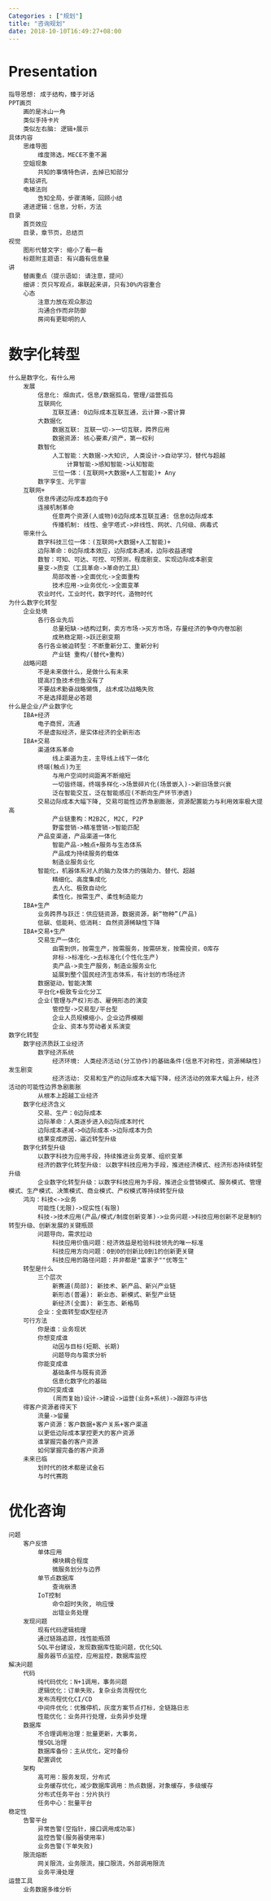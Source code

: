```yaml
---
Categories : ["规划"]
title: "咨询规划"
date: 2018-10-10T16:49:27+08:00
---
```


# Presentation
    指导思想: 成于结构，臻于对话
    PPT画页
        画的是冰山一角
        类似手持卡片
        类似左右脑: 逻辑+展示
    具体内容
        思维导图
            维度筛选，MECE不重不漏
        空姐现象
            共知的事情特色讲，去掉已知部分
        卖钻讲孔
        电梯法则
            告知全局，步骤清晰，回顾小结
        递进逻辑：信息，分析，方法
    目录
        首页效应
        目录，章节页，总结页
    视觉
        图形代替文字: 缩小了看一看
        标题附主题语: 有兴趣有信息量
    讲
        替画重点（提示语如: 请注意，提问）
        细讲：页只写观点，串联起来讲，只有30%内容重合
        心态
            注意力放在观众那边
            沟通合作而非防御
            房间有更聪明的人
# 数字化转型
    什么是数字化，有什么用
        发展
            信息化: 烟囱式，信息/数据孤岛，管理/运营孤岛
            互联网化
                互联互通: 0边际成本互联互通，云计算->雾计算
            大数据化
                数据互联: 互联一切->一切互联，跨界应用
                数据资源: 核心要素/资产，第一权利
            数智化
                人工智能：大数据->大知识, 人类设计->自动学习，替代与超越
                    计算智能->感知智能->认知智能
                三位一体：(互联网+大数据+人工智能)+ Any
            数字孪生、元宇宙
        互联网+
            信息传递边际成本趋向于0
            连接机制革命
                任意两个资源(人或物)0边际成本互联互通: 信息0边际成本
                传播机制: 线性、金字塔式->非线性、网状、几何级、病毒式
        带来什么
            数字科技三位一体：(互联网+大数据+人工智能)+
            边际革命：0边际成本效应，边际成本递减，边际收益递增
            数智：可知、可达、可控、可预测，程度剧变、实现边际成本剧变
            量变->质变（工具革命->革命的工具）
                局部改善->全面优化->全面重构
                技术应用->业务优化->全面变革
            农业时代，工业时代，数字时代，造物时代
    为什么数字化转型
        企业处境
            各行各业先后
                总量短缺->结构过剩，卖方市场->买方市场，存量经济的争夺内卷加剧
                成熟稳定期->跃迁剧变期
            各行各业被迫转型：不断重新分工、重新分利
                产业链 重构/(替代+重构)
        战略问题
            不是未来做什么，是做什么有未来
            提高打鱼技术但鱼没有了
            不要战术勤奋战略懒惰, 战术成功战略失败
            不是选择题是必答题
    什么是企业/产业数字化
        IBA+经济
            电子商贸，流通    
            不是虚拟经济，是实体经济的全新形态
        IBA+交易
            渠道体系革命
                线上渠道为主，主导线上线下一体化
            终端(触点)为王
                与用户空间时间距离不断缩短
                一切皆终端，终端多样化->场景碎片化(场景嵌入)->新旧场景兴衰
                泛在智能交互，泛在智能感应(不断向生产环节渗透)
            交易边际成本大幅下降, 交易可能性边界急剧膨胀，资源配置能力与利用效率极大提高
                产业链重构：M2B2C, M2C, P2P
                野蛮营销->精准营销->智能匹配
            产品变渠道，产品渠道一体化
                智能产品->触点+服务与生态体系
                产品成为持续服务的载体
                制造业服务业化
            智能化，机器体系对人的脑力及体力的强助力、替代、超越
                精细化、高度集成化
                去人化、极致自动化
                柔性化，按需生产、柔性制造能力
        IBA+生产
            业务跨界与跃迁：供应链资源，数据资源，新“物种”(产品)
            低碳、低能耗、低消耗: 自然资源稀缺性下降
        IBA+交易+生产
            交易生产一体化
                由需到供，按需生产，按需服务，按需研发，按需投资，0库存
                非标->标准化->去标准化(个性化生产)
                卖产品->卖生产服务，制造业服务业化
                延展到整个国民经济生态体系，有计划的市场经济
            数据驱动，智能决策
            平台化+极致专业化分工
            企业(管理与产权)形态、雇佣形态的演变
                管控型->交易型/平台型
                企业人员规模缩小，企业边界模糊
                企业、资本与劳动者关系演变
    数字化转型
        数字经济质跃工业经济
            数字经济系统
                经济环境: 人类经济活动(分工协作)的基础条件(信息不对称性，资源稀缺性)发生剧变
                经济活动: 交易和生产的边际成本大幅下降，经济活动的效率大幅上升，经济活动的可能性边界急剧膨胀
            从根本上超越工业经济
        数字化经济含义
            交易、生产：0边际成本
            边际革命：人类逐步进入0边际成本时代
            边际成本递减->0边际成本->边际成本为负
            结果变成原因，逼近转型升级
        数字化转型升级
            以数字科技为应用手段，持续推进业务变革、组织变革
            经济的数字化转型升级: 以数字科技应用为手段，推进经济模式、经济形态持续转型升级
            企业数字化转型升级：以数字科技应用为手段，推进企业营销模式、服务模式、管理模式、生产模式、决策模式、商业模式、产权模式等持续转型升级
        鸿沟：科技<->业务
            可能性(无限)->现实性(有限)
            科技->技术应用(产品/模式/制度创新变革)->业务问题->科技应用创新不足是制约转型升级、创新发展的关键瓶颈
            问题导向，需求拉动
                科技应用价值问题：经济效益是检验科技领先的唯一标准
                科技应用方向问题：0到0的创新比0到1的创新更关键
                科技应用的路径问题：并非都是"富家子""优等生"
        转型是什么
            三个层次
                新赛道(局部): 新技术、新产品、新兴产业链
                新形态(普遍): 新业态、新模式、新型产业链
                新经济(全面): 新生态、新格局
            企业：全面转型或K型经济
        可行方法
            你是谁：业务现状
            你想变成谁
                动因与目标(短期、长期)
                问题导向与需求分析
            你能变成谁
                基础条件与既有资源
                信息化数字化的基础
            你如何变成谁
                (周而复始)设计->建设->运营(业务+系统)->跟踪与评估
        得客户资源者得天下
            流量->留量
            客户资源：客户数据+客户关系+客户渠道
            以更低边际成本掌控更大的客户资源
            谁掌握完备的客户资源
            如何掌握完备的客户资源
        未来已临
            划时代的技术都是试金石
            与时代赛跑



# 优化咨询
    问题
        客户反馈
            单体应用
                模块耦合程度
                微服务划分与边界
            单节点数据库
                查询崩溃
            IoT控制
                命令超时失败, 响应慢
                出错业务处理
        发现问题
            现有代码逻辑梳理
            通过链路追踪，找性能瓶颈
            SQL平台建设，发现数据库性能问题，优化SQL
            服务器节点监控，应用监控，数据库监控
    解决问题
        代码
            纯代码优化：N+1调用，事务问题
            逻辑优化：订单失败，复杂业务流程优化
            发布流程优化CI/CD
            中间件优化：优雅停机，灰度方案节点打标，全链路日志
            性能优化：业务并行处理，业务异步处理
        数据库
            不合理调用治理：批量更新，大事务，
            慢SQL治理
            数据库备份：主从优化，定时备份
            配置调优
        架构
            高可用：服务发现，分布式
            业务缓存优化，减少数据库调用：热点数据，对象缓存，多级缓存
            分布式任务平台：分片执行
            任务中心：批量平台
    稳定性
        告警平台
            异常告警(空指针，接口调用成功率)
            监控告警(服务器使用率)
            业务告警(下单失败)
        限流熔断
            网关限流，业务限流，接口限流，外部调用限流
            业务平滑处理
    运营工具
        业务数据多维分析